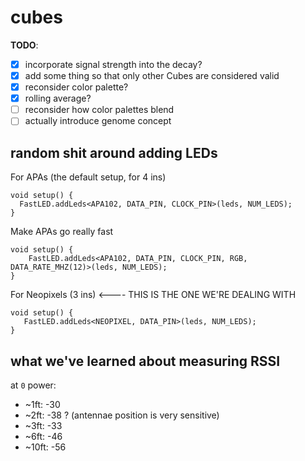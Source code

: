 # cubes

**TODO**:
- [x] incorporate signal strength into the decay?
- [x] add some thing so that only other Cubes are considered valid
- [x] reconsider color palette?
- [x] rolling average?
- [ ] reconsider how color palettes blend
- [ ] actually introduce genome concept

## random shit around adding LEDs

For APAs (the default setup, for 4 ins)
```
void setup() {
  FastLED.addLeds<APA102, DATA_PIN, CLOCK_PIN>(leds, NUM_LEDS);
}
```

Make APAs go really fast
```
void setup() {
    FastLED.addLeds<APA102, DATA_PIN, CLOCK_PIN, RGB, DATA_RATE_MHZ(12)>(leds, NUM_LEDS);
}
```

For Neopixels (3 ins) <---- THIS IS THE ONE WE'RE DEALING WITH
```
void setup() {
   FastLED.addLeds<NEOPIXEL, DATA_PIN>(leds, NUM_LEDS);
}
```

## what we've learned about measuring RSSI

at `0` power:
- ~1ft: -30
- ~2ft: -38 ? (antennae position is very sensitive)
- ~3ft: -33
- ~6ft: -46
- ~10ft: -56
